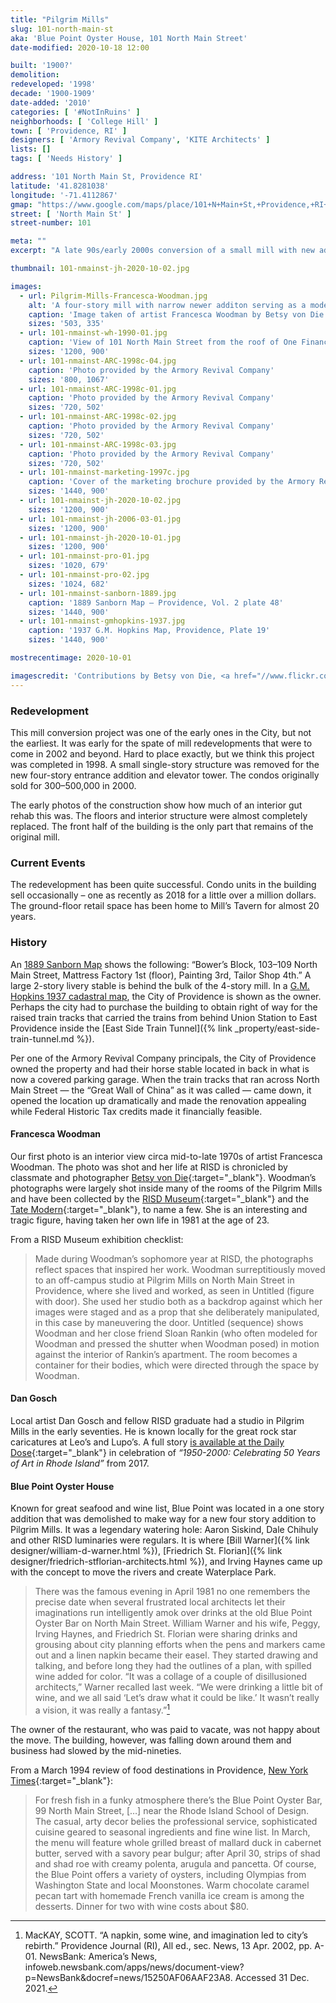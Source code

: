 ```yaml
---
title: "Pilgrim Mills"
slug: 101-north-main-st
aka: 'Blue Point Oyster House, 101 North Main Street'
date-modified: 2020-10-18 12:00

built: '1900?'
demolition: 
redeveloped: '1998'
decade: '1900-1909'
date-added: '2010'
categories: [ '#NotInRuins' ]
neighborhoods: [ 'College Hill' ]
town: [ 'Providence, RI' ]
designers: [ 'Armory Revival Company', 'KITE Architects' ]
lists: []
tags: [ 'Needs History' ]

address: '101 North Main St, Providence RI'
latitude: '41.8281038'
longitude: '-71.4112867'
gmap: "https://www.google.com/maps/place/101+N+Main+St,+Providence,+RI+02903/@41.8281038,-71.4112867,17z/data=!3m1!4b1!4m5!3m4!1s0x89e4451777e2f41f:0x58003c565e434623!8m2!3d41.8281038!4d-71.409098"
street: [ 'North Main St' ]
street-number: 101

meta: ""
excerpt: "A late 90s/early 2000s conversion of a small mill with new addition on North Main Street into luxury condos"

thumbnail: 101-nmainst-jh-2020-10-02.jpg

images:
  - url: Pilgrim-Mills-Francesca-Woodman.jpg
    alt: 'A four-story mill with narrow newer additon serving as a modern elevator and stair tower. The front is a traditional ground-level commercial storefront with wood millwork details, topped with 3 stories of brick and windows with arched lintels. The rear of the building is simple stucco in a more blocky, modern configuration.'
    caption: 'Image taken of artist Francesca Woodman by Betsy von Die'
    sizes: '503, 335'
  - url: 101-nmainst-wh-1990-01.jpg
    caption: 'View of 101 North Main Street from the roof of One Financial Plaza, August 20, 1990, by Will Hart'
    sizes: '1200, 900'
  - url: 101-nmainst-ARC-1998c-04.jpg
    caption: 'Photo provided by the Armory Revival Company'
    sizes: '800, 1067'
  - url: 101-nmainst-ARC-1998c-01.jpg
    caption: 'Photo provided by the Armory Revival Company'
    sizes: '720, 502'
  - url: 101-nmainst-ARC-1998c-02.jpg
    caption: 'Photo provided by the Armory Revival Company'
    sizes: '720, 502'
  - url: 101-nmainst-ARC-1998c-03.jpg
    caption: 'Photo provided by the Armory Revival Company'
    sizes: '720, 502'
  - url: 101-nmainst-marketing-1997c.jpg
    caption: 'Cover of the marketing brochure provided by the Armory Revival company'
    sizes: '1440, 900'
  - url: 101-nmainst-jh-2020-10-02.jpg
    sizes: '1200, 900'
  - url: 101-nmainst-jh-2006-03-01.jpg
    sizes: '1200, 900'
  - url: 101-nmainst-jh-2020-10-01.jpg
    sizes: '1200, 900'
  - url: 101-nmainst-pro-01.jpg
    sizes: '1020, 679'
  - url: 101-nmainst-pro-02.jpg
    sizes: '1024, 682'
  - url: 101-nmainst-sanborn-1889.jpg
    caption: '1889 Sanborn Map – Providence, Vol. 2 plate 48'
    sizes: '1440, 900'
  - url: 101-nmainst-gmhopkins-1937.jpg
    caption: '1937 G.M. Hopkins Map, Providence, Plate 19'
    sizes: '1440, 900'

mostrecentimage: 2020-10-01

imagescredit: 'Contributions by Betsy von Die, <a href="//www.flickr.com/photos/cthulhuwho1" target="_blank">Will Hart</a>, the Armory Revival Company, and real estate listing sites'
---
```


### Redevelopment

This mill conversion project was one of the early ones in the City, but not the earliest. It was early for the spate of mill redevelopments that were to come in 2002 and beyond. Hard to place exactly, but we think this project was completed in 1998. A small single-story structure was removed for the new four-story entrance addition and elevator tower. The condos originally sold for $300 – $500,000 in 2000. 

The early photos of the construction show how much of an interior gut rehab this was. The floors and interior structure were almost completely replaced. The front half of the building is the only part that remains of the original mill. 


### Current Events

The redevelopment has been quite successful. Condo units in the building sell occasionally – one as recently as 2018 for a little over a million dollars. The ground-floor retail space has been home to Mill’s Tavern for almost 20 years. 


### History

An [1889 Sanborn Map](#photo-101-nmainst-sanborn-1889) shows the following: “Bower’s Block, 103–109 North Main Street, Mattress Factory 1st (floor), Painting 3rd, Tailor Shop 4th.” A large 2-story livery stable is behind the bulk of the 4-story mill. In a [G.M. Hopkins 1937 cadastral map](#photo-101-nmainst-sanborn-1937), the City of Providence is shown as the owner. Perhaps the city had to purchase the building to obtain right of way for the raised train tracks that carried the trains from behind Union Station to East Providence inside the [East Side Train Tunnel]({% link _property/east-side-train-tunnel.md %}). 

Per one of the Armory Revival Company principals, the City of Providence owned the property and had their horse stable located in back in what is now a covered parking garage. When the train tracks that ran across North Main Street — the “Great Wall of China” as it was called — came down, it opened the location up dramatically and made the renovation appealing while Federal Historic Tax credits made it financially feasible. 

#### Francesca Woodman

Our first photo is an interior view circa mid-to-late 1970s of artist Francesca Woodman. The photo was shot and her life at RISD is chronicled by classmate and photographer [Betsy von Die](//www.consumergrouch.com/?p=6777){:target="_blank"}. Woodman’s photographs were largely shot inside many of the rooms of the Pilgrim Mills and have been collected by the [RISD Museum](//risdmuseum.org/art-design/collection?search_api_fulltext=Francesca+Woodman&field_type=All&op=){:target="_blank"} and the [Tate Modern](//www.tate.org.uk/art/artists/francesca-woodman-10512){:target="_blank"}, to name a few. She is an interesting and tragic figure, having taken her own life in 1981 at the age of 23. 

From a RISD Museum exhibition checklist:

> Made during Woodman’s sophomore year at RISD, the photographs reflect spaces that inspired her work. Woodman surreptitiously moved to an off-campus studio at Pilgrim Mills on North Main Street in Providence, where she lived and worked, as seen in Untitled (figure with door). She used her studio both as a backdrop against which her images were staged and as a prop that she deliberately manipulated, in this case by maneuvering the door. Untitled (sequence) shows Woodman and her close friend Sloan Rankin (who often modeled for Woodman and pressed the shutter when Woodman posed) in motion against the interior of Rankin’s apartment. The room becomes a container for their bodies, which were directed through the space by Woodman.

#### Dan Gosch

Local artist Dan Gosch and fellow RISD graduate had a studio in Pilgrim Mills in the early seventies. He is known locally for the great rock star caricatures at Leo’s and Lupo’s. A full story [is available at the Daily Dose](//providencedailydose.com/2017/01/01/faces-dan-gosch-memories-leos/){:target="_blank"} in celebration of _“1950-2000: Celebrating 50 Years of Art in Rhode Island”_ from 2017. 

#### Blue Point Oyster House

Known for great seafood and wine list, Blue Point was located in a one story addition that was demolished to make way for a new four story addition to Pilgrim Mills. It was a legendary watering hole: Aaron Siskind, Dale Chihuly and other RISD luminaries were regulars. It is where [Bill Warner]({% link designer/william-d-warner.html %}), [Friedrich St. Florian]({% link designer/friedrich-stflorian-architects.html %}), and Irving Haynes came up with the concept to move the rivers and create Waterplace Park. 

> There was the famous evening in April 1981 no one remembers the precise date when several frustrated local architects let their imaginations run intelligently amok over drinks at the old Blue Point Oyster Bar on North Main Street. William Warner and his wife, Peggy, Irving Haynes, and Friedrich St. Florian were sharing drinks and grousing about city planning efforts when the pens and markers came out and a linen napkin became their easel. They started drawing and talking, and before long they had the outlines of a plan, with spilled wine added for color. “It was a collage of a couple of disillusioned architects,” Warner recalled last week. “We were drinking a little bit of wine, and we all said ‘Let’s draw what it could be like.’ It wasn’t really a vision, it was really a fantasy.”[^1]

[^1]: MacKAY, SCOTT. “A napkin, some wine, and imagination led to city’s rebirth.” Providence Journal (RI), All ed., sec. News, 13 Apr. 2002, pp. A-01. NewsBank: America’s News, infoweb.newsbank.com/apps/news/document-view?p=NewsBank&docref=news/15250AF06AAF23A8. Accessed 31 Dec. 2021.

The owner of the restaurant, who was paid to vacate, was not happy about the move. The building, however, was falling down around them and business had slowed by the mid-nineties. 

From a March 1994 review of food destinations in Providence, [New York Times](//www.nytimes.com/1994/03/06/travel/whats-doing-in-providence.html){:target="_blank"}:

> For fresh fish in a funky atmosphere there’s the Blue Point Oyster Bar, 99 North Main Street, […] near the Rhode Island School of Design. The casual, arty decor belies the professional service, sophisticated cuisine geared to seasonal ingredients and fine wine list. In March, the menu will feature whole grilled breast of mallard duck in cabernet butter, served with a savory pear bulgur; after April 30, strips of shad and shad roe with creamy polenta, arugula and pancetta. Of course, the Blue Point offers a variety of oysters, including Olympias from Washington State and local Moonstones. Warm chocolate caramel pecan tart with homemade French vanilla ice cream is among the desserts. Dinner for two with wine costs about $80.
